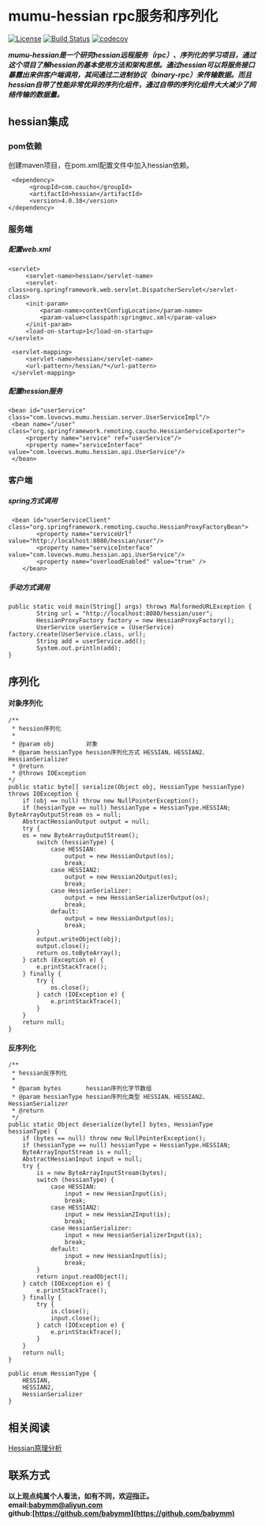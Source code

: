 # mumu-hessian rpc服务和序列化
[![License](https://img.shields.io/badge/License-Apache%202.0-blue.svg)](https://github.com/mumudemo/mumu-hessian/blob/master/LICENSE) 
[![Build Status](https://travis-ci.org/mumudemo/mumu-hessian.svg?branch=master)](https://travis-ci.org/mumudemo/mumu-hessian)
[![codecov](https://codecov.io/gh/mumudemo/mumu-hessian/branch/master/graph/badge.svg)](https://codecov.io/gh/mumudemo/mumu-hessian)

***mumu-hessian是一个研究hessian远程服务（rpc）、序列化的学习项目，通过这个项目了解hessian的基本使用方法和架构思想。通过hessian可以将服务接口暴露出来供客户端调用，其间通过二进制协议（binary-rpc）来传输数据。而且hessian自带了性能非常优异的序列化组件，通过自带的序列化组件大大减少了网络传输的数据量。***


## hessian集成
### pom依赖
  创建maven项目，在pom.xml配置文件中加入hessian依赖。
  ```
   <dependency>
        <groupId>com.caucho</groupId>
        <artifactId>hessian</artifactId>
        <version>4.0.38</version>
</dependency>
   ```
### 服务端  
##### 配置web.xml
   ```
   <servlet>
        <servlet-name>hessian</servlet-name>
        <servlet-class>org.springframework.web.servlet.DispatcherServlet</servlet-class>
        <init-param>
            <param-name>contextConfigLocation</param-name>
            <param-value>classpath:springmvc.xml</param-value>
        </init-param>
        <load-on-startup>1</load-on-startup>
</servlet>

    <servlet-mapping>
        <servlet-name>hessian</servlet-name>
        <url-pattern>/hessian/*</url-pattern>
    </servlet-mapping>
   ```
##### 配置hessian服务
   ```
   <bean id="userService" class="com.lovecws.mumu.hessian.server.UserServiceImpl"/>
    <bean name="/user" class="org.springframework.remoting.caucho.HessianServiceExporter">
        <property name="service" ref="userService"/>
        <property name="serviceInterface" value="com.lovecws.mumu.hessian.api.UserService"/>
    </bean>
   ```
### 客户端
##### spring方式调用
```
 <bean id="userServiceClient" class="org.springframework.remoting.caucho.HessianProxyFactoryBean">
        <property name="serviceUrl" value="http://localhost:8080/hessian/user"/>
        <property name="serviceInterface" value="com.lovecws.mumu.hessian.api.UserService"/>
        <property name="overloadEnabled" value="true" />
    </bean>
```
##### 手动方式调用
```
public static void main(String[] args) throws MalformedURLException {
        String url = "http://localhost:8080/hessian/user";
        HessianProxyFactory factory = new HessianProxyFactory();
        UserService userService = (UserService) factory.create(UserService.class, url);
        String add = userService.add();
        System.out.println(add);
}
```
## 序列化
#### 对象序列化
```
/**
 * hession序列化
 *
 * @param obj         对象
 * @param hessianType hession序列化方式 HESSIAN、HESSIAN2、HessianSerializer
 * @return
 * @throws IOException
*/
public static byte[] serialize(Object obj, HessianType hessianType) throws IOException {
    if (obj == null) throw new NullPointerException();
    if (hessianType == null) hessianType = HessianType.HESSIAN;        ByteArrayOutputStream os = null;
    AbstractHessianOutput output = null;
    try {
    os = new ByteArrayOutputStream();
        switch (hessianType) {
            case HESSIAN:
                output = new HessianOutput(os);
                break;
            case HESSIAN2:
                output = new Hessian2Output(os);
                break;
            case HessianSerializer:
                output = new HessianSerializerOutput(os);
                break;
            default:
                output = new HessianOutput(os);
                break;
        }
        output.writeObject(obj);
        output.close();
        return os.toByteArray();
    } catch (Exception e) {
        e.printStackTrace();
    } finally {
        try {
            os.close();
        } catch (IOException e) {
            e.printStackTrace();
        }
    }
    return null;
}
```
#### 反序列化
```
/**
 * hessian反序列化
 *
 * @param bytes       hessian序列化字节数组
 * @param hessianType hessian序列化类型 HESSIAN、HESSIAN2、HessianSerializer
 * @return
 */
public static Object deserialize(byte[] bytes, HessianType hessianType) {
    if (bytes == null) throw new NullPointerException();
    if (hessianType == null) hessianType = HessianType.HESSIAN;
    ByteArrayInputStream is = null;
    AbstractHessianInput input = null;
    try {
        is = new ByteArrayInputStream(bytes);
        switch (hessianType) {
            case HESSIAN:
                input = new HessianInput(is);
                break;
            case HESSIAN2:
                input = new Hessian2Input(is);
                break;
            case HessianSerializer:
                input = new HessianSerializerInput(is);
                break;
            default:
                input = new HessianInput(is);
                break;
        }
        return input.readObject();
    } catch (IOException e) {
        e.printStackTrace();
    } finally {
        try {
            is.close();
            input.close();
        } catch (IOException e) {
            e.printStackTrace();
        }
    }
    return null;    
}

public enum HessianType {
    HESSIAN,
    HESSIAN2,
    HessianSerializer
}
```
## 相关阅读
[Hessian原理分析](https://www.cnblogs.com/happyday56/p/4268249.html)

## 联系方式
**以上观点纯属个人看法，如有不同，欢迎指正。  
email:<babymm@aliyun.com>  
github:[https://github.com/babymm](https://github.com/babymm)**